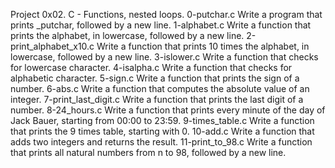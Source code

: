 Project
0x02. C - Functions, nested loops.
0-putchar.c
Write a program that prints _putchar, followed by a new line.
1-alphabet.c
Write a function that prints the alphabet, in lowercase, followed by a new line.
2-print_alphabet_x10.c
Write a function that prints 10 times the alphabet, in lowercase, followed by a new line.
3-islower.c
Write a function that checks for lowercase character.
4-isalpha.c
Write a function that checks for alphabetic character.
5-sign.c
Write a function that prints the sign of a number.
6-abs.c
Write a function that computes the absolute value of an integer.
7-print_last_digit.c
Write a function that prints the last digit of a number.
8-24_hours.c
Write a function that prints every minute of the day of Jack Bauer, starting from 00:00 to 23:59.
9-times_table.c
Write a function that prints the 9 times table, starting with 0.
10-add.c
Write a function that adds two integers and returns the result.
11-print_to_98.c
Write a function that prints all natural numbers from n to 98, followed by a new line.

